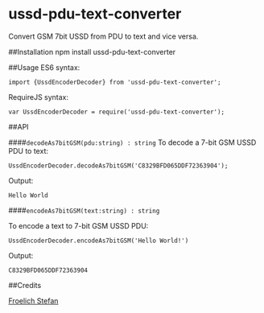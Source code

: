 # ussd-pdu-text-converter
Convert GSM 7bit USSD from PDU to text and vice versa.

##Installation
    npm install ussd-pdu-text-converter
    
##Usage
ES6 syntax:
    
    import {UssdEncoderDecoder} from 'ussd-pdu-text-converter';

RequireJS syntax:

    var UssdEncoderDecoder = require('ussd-pdu-text-converter');

##API

####`decodeAs7bitGSM(pdu:string) : string`
To decode a 7-bit GSM USSD PDU to text:
        
    UssdEncoderDecoder.decodeAs7bitGSM('C8329BFD065DDF72363904');

Output:
    
    Hello World

####`encodeAs7bitGSM(text:string) : string`

To encode a text to 7-bit GSM USSD PDU:

    UssdEncoderDecoder.encodeAs7bitGSM('Hello World!')

Output:

    C8329BFD065DDF72363904
    
##Credits

[Froelich Stefan](https://github.com/frostymarvelous/USSD-PDU-Converters)